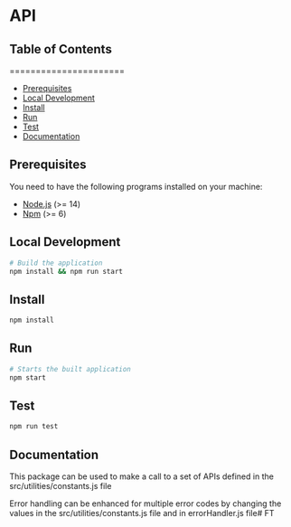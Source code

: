 # API

## Table of Contents

======================

* [Prerequisites](#prerequisites)
* [Local Development](#local-development)
* [Install](#install)
* [Run](#run)
* [Test](#test)
* [Documentation](#documentation)

## Prerequisites

You need to have the following programs installed on your machine:

* [Node.js](https://nodejs.org/) (>= 14)
* [Npm](https://www.npmjs.com/) (>= 6)


## Local Development

```sh
# Build the application
npm install && npm run start
```

## Install

```sh
npm install
```

## Run

```sh
# Starts the built application
npm start
```
## Test

```sh
npm run test

```

## Documentation

This package can be used to make a call to a set of APIs defined in the src/utilities/constants.js file

Error handling can be enhanced for multiple error codes by changing the values in the src/utilities/constants.js file and in errorHandler.js file# FT
